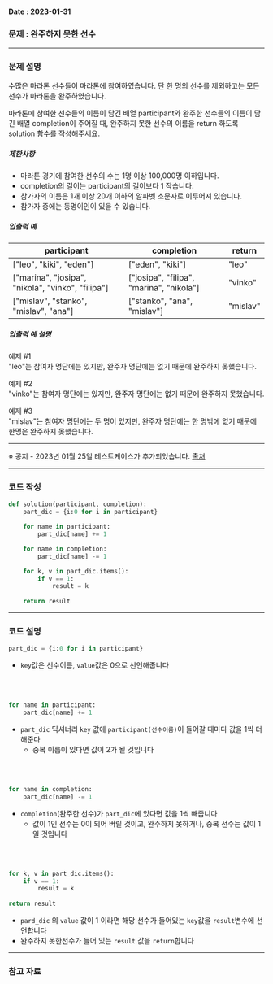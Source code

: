 #### Date : 2023-01-31

### 문제 : 완주하지 못한 선수
---
### 문제 설명

수많은 마라톤 선수들이 마라톤에 참여하였습니다. 단 한 명의 선수를 제외하고는 모든 선수가 마라톤을 완주하였습니다.

마라톤에 참여한 선수들의 이름이 담긴 배열 participant와 완주한 선수들의 이름이 담긴 배열 completion이 주어질 때, 완주하지 못한 선수의 이름을 return 하도록 solution 함수를 작성해주세요.

##### 제한사항

-   마라톤 경기에 참여한 선수의 수는 1명 이상 100,000명 이하입니다.
-   completion의 길이는 participant의 길이보다 1 작습니다.
-   참가자의 이름은 1개 이상 20개 이하의 알파벳 소문자로 이루어져 있습니다.
-   참가자 중에는 동명이인이 있을 수 있습니다.

##### 입출력 예

| participant | completion | return |
| --- | --- | --- |
| \["leo", "kiki", "eden"\] | \["eden", "kiki"\] | "leo" |
| \["marina", "josipa", "nikola", "vinko", "filipa"\] | \["josipa", "filipa", "marina", "nikola"\] | "vinko" |
| \["mislav", "stanko", "mislav", "ana"\] | \["stanko", "ana", "mislav"\] | "mislav" |

##### 입출력 예 설명

예제 #1  
"leo"는 참여자 명단에는 있지만, 완주자 명단에는 없기 때문에 완주하지 못했습니다.

예제 #2  
"vinko"는 참여자 명단에는 있지만, 완주자 명단에는 없기 때문에 완주하지 못했습니다.

예제 #3  
"mislav"는 참여자 명단에는 두 명이 있지만, 완주자 명단에는 한 명밖에 없기 때문에 한명은 완주하지 못했습니다.

___

※ 공지 - 2023년 01월 25일 테스트케이스가 추가되었습니다.
[출처](http://hsin.hr/coci/archive/2014_2015/contest2_tasks.pdf)

---
### 코드 작성
```python
def solution(participant, completion):
    part_dic = {i:0 for i in participant}

    for name in participant:
        part_dic[name] += 1

    for name in completion:
        part_dic[name] -= 1

    for k, v in part_dic.items():
        if v == 1:
            result = k
            
    return result
```

---
### 코드 설명

```python
part_dic = {i:0 for i in participant}
```
- `key`값은 선수이름, `value`값은 0으로 선언해줍니다

<br/>
<br/>

```python
for name in participant:
    part_dic[name] += 1
```
- `part_dic` 딕셔너리 `key` 값에 `participant(선수이름)`이 들어갈 때마다 값을 1씩 더해준다
    -  중복 이름이 있다면 값이 2가 될 것입니다


<br/>
<br/>

```python
for name in completion:
    part_dic[name] -= 1
```
- `completion`(완주한 선수)가 `part_dic`에 있다면 값을 1씩 빼줍니다
    - 값이 1인 선수는 0이 되어 버릴 것이고, 완주하지 못하거나, 중복 선수는 값이 1일 것입니다

<br/>
<br/>

```python
for k, v in part_dic.items():
    if v == 1:
        result = k
            
return result
```
- `pard_dic` 의 `value` 값이 1 이라면 해당 선수가 들어있는 `key`값을 `result`변수에 선언합니다
- 완주하지 못한선수가 들어 있는 `result` 값을 `return`합니다

---
### 참고 자료

